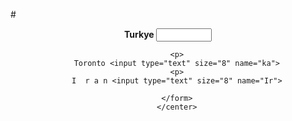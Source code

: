 #<!DOCTYPE html>
<html lang="en">
<head>
    <meta charset="UTF-8">
    <meta name="viewport" content="width=device-width, initial-scale=1.0">
    <meta http-equiv="X-UA-Compatible" content="ie=edge">
    <title>Document</title>
    <script src="dete.js" text="javascript"></script>
      
    
</head>
<body onLoad="javascript:GetTime();">
        <center>
        <form name="clock">
        <strong>Turkye <input type="text" size="8" name="local"></strong>
        
        <p>
        Toronto <input type="text" size="8" name="ka">
        <p>
        I  r a n <input type="text" size="8" name="Ir">
       
        </form>
        </center>
</body>
</html>